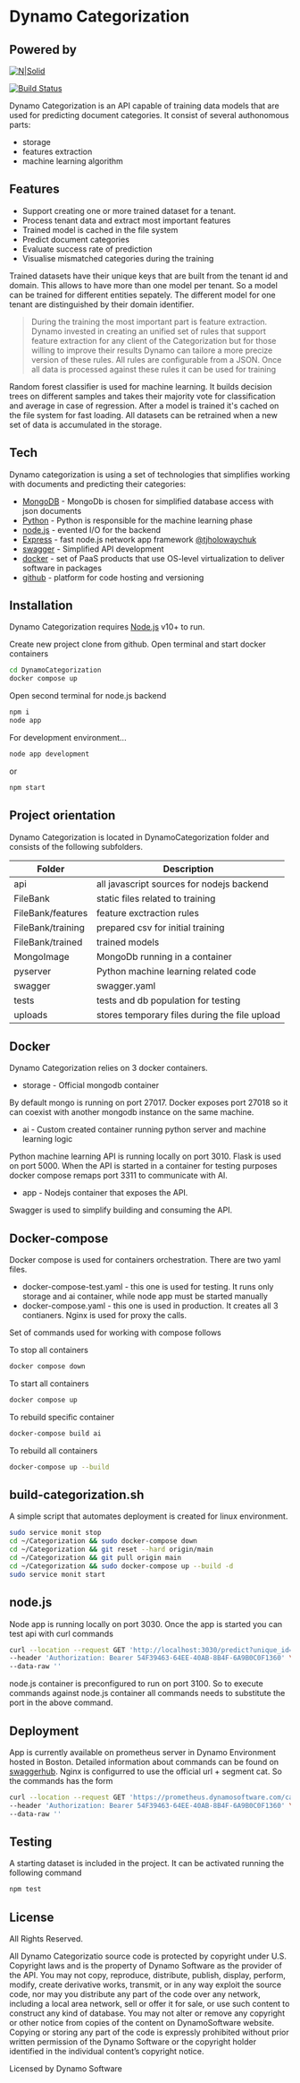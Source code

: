 # Dynamo Categorization
## Powered by

[![N|Solid](https://dynamo-in.dynamosoftware.com/images/dynamo-login-logo.png)](https://www.dynamosoftware.com/)

[![Build Status](https://travis-ci.org/joemccann/dillinger.svg?branch=master)](https://travis-ci.org/joemccann/dillinger)

Dynamo Categorization is an API capable of training data models that are used for predicting document categories. It consist of several authonomous parts:

- storage
- features extraction
- machine learning algorithm

## Features

- Support creating one or more trained dataset for a tenant. 
- Process tenant data and extract most important features 
- Trained model is cached in the file system
- Predict document categories
- Evaluate success rate of prediction
- Visualise mismatched categories during the training

Trained datasets have their unique keys that are built from the tenant id and domain. This allows
to have more than one model per tenant. So a model can be trained for different entities 
sepately. The different model for one tenant are distinguished by their domain identifier.

> During the training the most important part is feature extraction. Dynamo invested 
> in creating an unified set of rules that support feature extraction for any client of the 
> Categorization but for those willing to improve their results Dynamo can tailore a more 
> precize version of these rules. All rules are configurable from a JSON. 
> Once all data is processed against these rules it can be used for training

Random forest classifier is used for machine learning. It builds decision trees on different samples 
and takes their majority vote for classification and average in case of regression. After a model is 
trained it's cached on the file system for fast loading. All datasets can be retrained when a 
new set of data is accumulated in the storage.

## Tech

Dynamo categorization is using a set of technologies that simplifies working with documents and predicting their categories:

- [MongoDB] - MongoDb is chosen for simplified database access with json documents
- [Python] - Python is responsible for the machine learning phase
- [node.js] - evented I/O for the backend
- [Express] - fast node.js network app framework [@tjholowaychuk]
- [swagger] - Simplified API development
- [docker] - set of PaaS products that use OS-level virtualization to deliver software in packages
- [github] - platform for code hosting and versioning

## Installation

Dynamo Categorization requires [Node.js](https://nodejs.org/) v10+ to run.

Create new project clone from github. 
Open terminal and start docker containers

```sh
cd DynamoCategorization
docker compose up
```

Open second terminal for node.js backend

```sh
npm i
node app
```

For development environment...

```sh
node app development
```
or 
```sh
npm start
```

## Project orientation

Dynamo Categorization is located in DynamoCategorization folder and consists of the following subfolders.

| Folder | Description |
| ------ | ------ |
| api | all javascript sources for nodejs backend |
| FileBank | static files related to training |
| FileBank/features | feature exctraction rules |
| FileBank/training | prepared csv for initial training |
| FileBank/trained | trained models |
| MongoImage | MongoDb running in a container |
| pyserver | Python machine learning related code |
| swagger | swagger.yaml |
| tests | tests and db population for testing |
| uploads | stores temporary files during the file upload |

## Docker

Dynamo Categorization relies on 3 docker containers. 

- storage - Official mongodb container

By default mongo is running on port 27017. Docker exposes port 27018 so it can coexist with another mongodb instance on the same machine.

- ai - Custom created container running python server and machine learning logic

Python machine learning API is running locally on port 3010. Flask is used on port 5000.
When the API is started in a container for testing purposes docker compose remaps port 3311 to communicate with AI.

- app - Nodejs container that exposes the API. 

Swagger is used to simplify building and consuming the API. 

## Docker-compose

Docker compose is used for containers orchestration. There are two yaml files. 

- docker-compose-test.yaml - this one is used for testing. It runs only storage and ai container, while node app must be started manually
- docker-compose.yaml - this one is used in production. It creates all 3 contianers. Nginx is used for proxy the calls.

Set of commands used for working with compose follows

To stop all containers
```sh
docker compose down
```

To start all containers
```sh
docker compose up
```

To rebuild specific container
```sh
docker-compose build ai
```

To rebuild all containers
```sh
docker-compose up --build
```

## build-categorization.sh

A simple script that automates deployment is created for linux environment. 

```sh
sudo service monit stop
cd ~/Categorization && sudo docker-compose down
cd ~/Categorization && git reset --hard origin/main
cd ~/Categorization && git pull origin main
cd ~/Categorization && sudo docker-compose up --build -d
sudo service monit start
```


## node.js

Node app is running locally on port 3030. Once the app is started you can test api with curl commands

```sh
curl --location --request GET 'http://localhost:3030/predict?unique_id=MIT@HTTP://MITIMCO_STAGING/&domain=activity&title=Varde IX - Distribution Notice - 2020-12-08.pdf' \
--header 'Authorization: Bearer 54F39463-64EE-40AB-8B4F-6A9B0C0F1360' \
--data-raw ''
```

node.js container is preconfigured to run on port 3100. So to execute commands against node.js container all commands needs to substitute the port in the above command.

## Deployment

App is currently available on prometheus server in Dynamo Environment hosted in Boston. Detailed information about commands can be found on [swaggerhub]. Nginx is configurred to use the official url + segment cat. So the commands has the form 

```sh
curl --location --request GET 'https://prometheus.dynamosoftware.com/cat/get_training_status?unique_id=MIT@HTTP://MITIMCO_STAGING/&domain=activity' \
--header 'Authorization: Bearer 54F39463-64EE-40AB-8B4F-6A9B0C0F1360' \
--data-raw ''
```

## Testing

A starting dataset is included in the project. It can be activated running the following command

```sh
npm test 
```


## License

All Rights Reserved.

All Dynamo Categorizatio source code is protected by copyright under U.S. Copyright laws and is the property of Dynamo Software as the provider of the API. You may not copy, reproduce, distribute, publish, display, perform, modify, create derivative works, transmit, or in any way exploit the source code, nor may you distribute any part of the code over any network, including a local area network, sell or offer it for sale, or use such content to construct any kind of database. You may not alter or remove any copyright or other notice from copies of the content on DynamoSoftware website. Copying or storing any part of the code is expressly prohibited without prior written permission of the Dynamo Software or the copyright holder identified in the individual content’s copyright notice.

Licensed by Dynamo Software


   [MongoDB]: <https://www.mongodb.com>
   [Python]: <https://www.python.org>
   [swagger]: <https://swagger.io>
   [docker]: <https://www.docker.com/>
   [github]: <https://github.com/>
   [node.js]: <http://nodejs.org>
   [@tjholowaychuk]: <http://twitter.com/tjholowaychuk>
   [express]: <http://expressjs.com>
   [swaggerhub]: <https://app.swaggerhub.com/apis/boyan.dimitrov/CatAPI/0.0.3>
   
   [PlDb]: <https://github.com/joemccann/dillinger/tree/master/plugins/dropbox/README.md>
   [PlGh]: <https://github.com/joemccann/dillinger/tree/master/plugins/github/README.md>
   [PlGd]: <https://github.com/joemccann/dillinger/tree/master/plugins/googledrive/README.md>
   [PlOd]: <https://github.com/joemccann/dillinger/tree/master/plugins/onedrive/README.md>
   [PlMe]: <https://github.com/joemccann/dillinger/tree/master/plugins/medium/README.md>
   [PlGa]: <https://github.com/RahulHP/dillinger/blob/master/plugins/googleanalytics/README.md>
